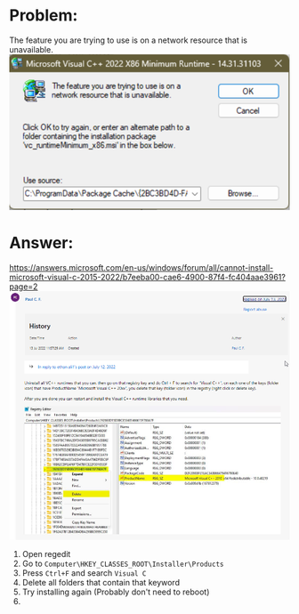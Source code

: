 # Problem:
The feature you are trying to use is on a network resource that is unavailable.
![](attachments/Pasted%20image%2020230516201724.png)
# Answer:
https://answers.microsoft.com/en-us/windows/forum/all/cannot-install-microsoft-visual-c-2015-2022/b7eeba00-cae6-4900-87f4-fc404aae3961?page=2
![](attachments/Pasted%20image%2020230516201253.png)
1. Open regedit
2. Go to `Computer\HKEY_CLASSES_ROOT\Installer\Products`
3. Press `Ctrl+F` and search `Visual C`
4. Delete all folders that contain that keyword
5. Try installing again (Probably don't need to reboot)
6. 
